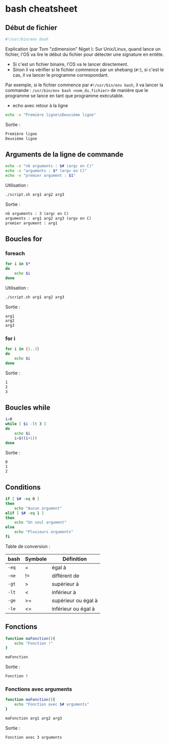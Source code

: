 # bash cheatsheet

## Début de fichier

```sh
#!/usr/bin/env bash
```

Explication (par Tom "zdimension" Niget ): Sur Unix/Linux, quand lance un fichier, l'OS va lire le début du fichier pour
détecter une signature en entête.

- Si c'est un fichier binaire, l'OS va le lancer directement.
- Sinon il va vérifier si le fichier commence par un shebang (`#!`), si c'est le cas, il va lancer le programme
correspondant.

Par exemple, si le fichier commence par `#!/usr/bin/env bash`, il va lancer la
commande : `/usr/bin/env bash <nom_du_fichier>` de manière que le programme se lance en tant que programme exécutable.

<!-- Source
https://discord.com/channels/@me/918521361280933928/983449913562112110 
-->

- echo avec retour à la ligne

```sh
echo -e "Première ligne\nDeuxième ligne"
```

Sortie :

```txt
Première ligne
Deuxième ligne
```

## Arguments de la ligne de commande

```sh
echo -e "nb arguments : $# (argc en C)"
echo -e "arguments : $* (argv en C)"
echo -e "premier argument : $1"
```

Utilisation :

```sh
./script.sh arg1 arg2 arg3
```

Sortie :

```txt
nb arguments : 3 (argc en C)
arguments : arg1 arg2 arg3 (argv en C)
premier argument : arg1
```

## Boucles for

### foreach

```sh
for i in $*
do
    echo $i
done
```

Utilisation :

```sh
./script.sh arg1 arg2 arg3
```

Sortie :

```sh
arg1
arg2
arg3
```

### for i

```sh
for i in {1..3}
do
    echo $i
done
```

Sortie :

```sh
1
2
3
```

## Boucles while

```sh
i=0
while [ $i -lt 3 ]
do
    echo $i
    i=$((i+1))
done
```

Sortie :

```sh
0
1
2
```

## Conditions

```sh
if [ $# -eq 0 ]
then
    echo "Aucun argument"
elif [ $# -eq 1 ]
then
    echo "Un seul argument"
else
    echo "Plusieurs arguments"
fi
```

Table de conversion :

| bash  | Symbole | Définition          |
|-------|---------|---------------------|
| `-eq` | =       | égal à              |
| `-ne` | !=      | différent de        |
| `-gt` | >       | supérieur à         |
| `-lt` | <       | inférieur à         |
| `-ge` | >=      | supérieur ou égal à |
| `-le` | <=      | inférieur ou égal à |

## Fonctions

```sh
function maFonction(){
    echo "Fonction !"
}

maFonction
```

Sortie :

```txt
Fonction !
```

### Fonctions avec arguments

```sh
function maFonction(){
    echo "Fonction avec $# arguments"
}

maFonction arg1 arg2 arg3
```

Sortie :

```txt
Fonction avec 3 arguments
```
